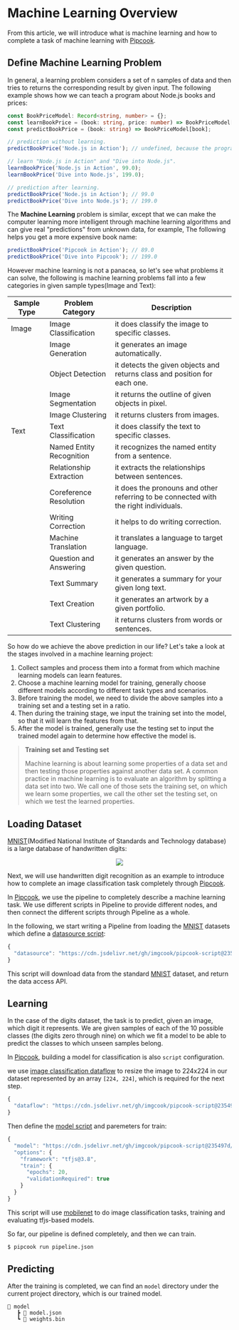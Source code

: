 # Machine Learning Overview

From this article, we will introduce what is machine learning and how to complete a task of machine learning with [Pipcook][].

## Define Machine Learning Problem

In general, a learning problem considers a set of n samples of data and then tries to returns the corresponding result by given input. The following example shows how we can teach a program about Node.js books and prices:

```ts
const BookPriceModel: Record<string, number> = {};
const learnBookPrice = (book: string, price: number) => BookPriceModel[book] = price;
const predictBookPrice = (book: string) => BookPriceModel[book];

// prediction without learning.
predictBookPrice('Node.js in Action'); // undefined, because the program don't know nothing

// learn "Node.js in Action" and "Dive into Node.js".
learnBookPrice('Node.js in Action', 99.0);
learnBookPrice('Dive into Node.js', 199.0);

// prediction after learning.
predictBookPrice('Node.js in Action'); // 99.0
predictBookPrice('Dive into Node.js'); // 199.0
```

The **Machine Learning** problem is similar, except that we can make the computer learning more intelligent through machine learning algorithms and can give real "predictions" from unknown data, for example, The following helps you get a more expensive book name:

```js
predictBookPrice('Pipcook in Action'); // 89.0
predictBookPrice('Dive into Pipcook'); // 199.0
```

However machine learning is not a panacea, so let's see what problems it can solve, the following is machine learning problems fall into a few categories in given sample types(Image and Text):

| Sample Type      | Problem Category         | Description                    |
|------------------|--------------------------|--------------------------------|
| Image            | Image Classification     | it does classify the image to specific classes. |
|                  | Image Generation         | it generates an image automatically. |
|                  | Object Detection         | it detects the given objects and returns class and position for each one. |
|                  | Image Segmentation       | it returns the outline of given objects in pixel. |
|                  | Image Clustering         | it returns clusters from images. |
| Text             | Text Classification      | it does classify the text to specific classes. |
|                  | Named Entity Recognition | it recognizes the named entity from a sentence. |
|                  | Relationship Extraction  | it extracts the relationships between sentences. |
|                  | Coreference Resolution   | it does the pronouns and other referring to be connected with the right individuals. |
|                  | Writing Correction       | it helps to do writing correction. |
|                  | Machine Translation      | it translates a language to target language. |
|                  | Question and Answering   | it generates an answer by the given question. |
|                  | Text Summary             | it generates a summary for your given long text. |
|                  | Text Creation            | it generates an artwork by a given portfolio. |
|                  | Text Clustering          | it returns clusters from words or sentences. |

So how do we achieve the above prediction in our life? Let's take a look at the stages involved in a machine learning project:

1. Collect samples and process them into a format from which machine learning models can learn features.
2. Choose a machine learning model for training, generally choose different models according to different task types and scenarios.
3. Before training the model, we need to divide the above samples into a training set and a testing set in a ratio.
4. Then during the training stage, we input the training set into the model, so that it will learn the features from that.
5. After the model is trained, generally use the testing set to input the trained model again to determine how effective the model is.

> **Training set and Testing set**
>
> Machine learning is about learning some properties of a data set and then testing those properties against another data set. A common practice in machine learning is to evaluate an algorithm by splitting a data set into two. We call one of those sets the training set, on which we learn some properties, we call the other set the testing set, on which we test the learned properties.

## Loading Dataset

[MNIST][](Modified National Institute of Standards and Technology database) is a large database of handwritten digits:

<center>
  <img src="https://upload.wikimedia.org/wikipedia/commons/2/27/MnistExamples.png">
</center>

Next, we will use handwritten digit recognition as an example to introduce how to complete an image classification task completely through [Pipcook][].

In [Pipcook][], we use the pipeline to completely describe a machine learning task. We use different scripts in Pipeline to provide different nodes, and then connect the different scripts through Pipeline as a whole.

In the following, we start writing a Pipeline from loading the [MNIST][] datasets which define a [datasource script](https://github.com/imgcook/pipcook-script/blob/master/scripts/image-classification-mobilenet/src/datasource.ts):

```js
{
  "datasource": "https://cdn.jsdelivr.net/gh/imgcook/pipcook-script@235497d/scripts/image-classification-mobilenet/build/datasource.js?url=http://ai-sample.oss-cn-hangzhou.aliyuncs.com/image_classification/datasets/mnist.zip"
}
```

This script will download data from the standard [MNIST][] dataset, and return the data access API.

## Learning

In the case of the digits dataset, the task is to predict, given an image, which digit it represents. We are given samples of each of the 10 possible classes (the digits zero through nine) on which we fit a model to be able to predict the classes to which unseen samples belong.

In [Pipcook][], building a model for classification is also `script` configuration.

we use [image classification dataflow](https://github.com/imgcook/pipcook-script/blob/master/scripts/image-classification-mobilenet/src/dataflow.ts) to resize the image to 224x224 in our dataset represented by an array `[224, 224]`, which is required for the next step.
```js
{
  "dataflow": "https://cdn.jsdelivr.net/gh/imgcook/pipcook-script@235497d/scripts/image-classification-mobilenet/build/dataflow.js?size=224&size=224"
}
```


Then define the [model script](https://github.com/imgcook/pipcook-script/blob/master/scripts/image-classification-mobilenet/src/model.ts) and paremeters for train:
```js
{
  "model": "https://cdn.jsdelivr.net/gh/imgcook/pipcook-script@235497d/scripts/image-classification-mobilenet/build/model.js",
  "options": {
    "framework": "tfjs@3.8",
    "train": {
      "epochs": 20,
      "validationRequired": true
    }
  }
}
```

This script will use [mobilenet][] to do image classification tasks, training and evaluating tfjs-based models.

So far, our pipeline is defined completely, and then we can train.

```sh
$ pipcook run pipeline.json
```

## Predicting

After the training is completed, we can find an `model` directory under the current project directory, which is our trained model.

```
📂 model
   ┣ 📜 model.json
   ┗ 📜 weights.bin
```


[Pipcook]: https://github.com/alibaba/pipcook
[MNIST]: https://en.wikipedia.org/wiki/MNIST_database
[Introduction to Pipeline]: ../manual/intro-to-pipeline.md
[mobilenet]: https://github.com/imgcook/pipcook-script/blob/master/scripts/image-classification-mobilenet
